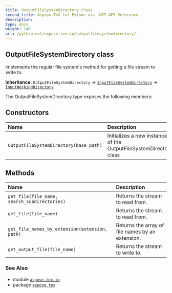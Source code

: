 ```yaml
---
title: OutputFileSystemDirectory class
second_title: Aspose.TeX for Python via .NET API Reference
description: 
type: docs
weight: 140
url: /python-net/aspose.tex.io/outputfilesystemdirectory/
---
```


## OutputFileSystemDirectory class

Implements the regular file system's method for getting a file stream to write to.

**Inheritance:** `OutputFileSystemDirectory` → [`InputFileSystemDirectory`](/tex/python-net/aspose.tex.io/inputfilesystemdirectory) → [`InputWorkingDirectory`](/tex/python-net/aspose.tex.io/inputworkingdirectory)

The OutputFileSystemDirectory type exposes the following members:
## Constructors
| Name | Description |
| :- | :- |
| `OutputFileSystemDirectory(base_path)` | Initializes a new instance of the OutputFileSystemDirectory class |
## Methods
| Name | Description |
| :- | :- |
| `get_file(file_name, search_subdirectories)` | Returns the stream to read from. |
| `get_file(file_name)` | Returns the stream to read from. |
| `get_file_names_by_extension(extension, path)` | Returns the array of file names by an extension. |
| `get_output_file(file_name)` | Returns the stream to write to. |

### See Also

* module [`aspose.tex.io`](/tex/python-net/aspose.tex.io/)
* package [`aspose.tex`](/tex/python-net/)

